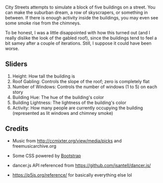 City Streets attempts to simulate a block of five buildings on a street. You can make the suburban dream, a row of skyscrapers, or something in between. If there is enough activity inside the buildings, you may even see some smoke rise from the chimneys.

To be honest, I was a little disappointed with how this turned out (and I really dislike the look of the gabled roof), since the buildings tend to feel a bit samey after a couple of iterations. Still, I suppose it could have been worse.

## Sliders

1. Height: How tall the building is
2. Roof Gabling: Controls the slope of the roof; zero is completely flat
3. Number of Windows: Controls the number of windows (1 to 5) on each story
4. Building Hue: The hue of the building's color
5. Building Lightness: The lightness of the building's color
6. Activity: How many people are currently occupying the building (represented as lit windows and chimney smoke)

## Credits

* Music from http://ccmixter.org/view/media/picks and freemusicarchive.org

* Some CSS powered by [Bootstrap](https://getbootstrap.com)

* dancer.js API referenced from https://github.com/jsantell/dancer.js/

* https://p5js.org/reference/ for basically everything else lol